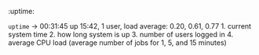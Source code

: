 :uptime:

`uptime` -> 00:31:45 up 15:42,  1 user,  load average: 0.20, 0.61, 0.77
    1. current system time
    2. how long system is up
    3. number of users logged in
    4. average CPU load (average number of jobs for 1, 5, and 15 minutes)
